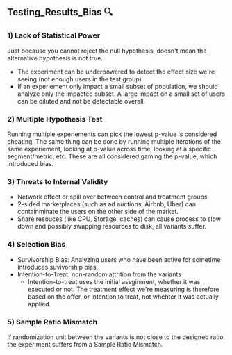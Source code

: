 ## Testing_Results_Bias 🔍

### 1) Lack of Statistical Power
Just because you cannot reject the null hypothesis, doesn't mean the alternative hypothesis is not true. 
- The experiment can be underpowered to detect the effect size we're seeing (not enough users in the test group) 
- If an experiement only impact a small subset of population, we should analyze only the impacted subset. A large impact on a small set of users can be diluted and not be detectable overall.  

### 2) Multiple Hypothesis Test
Running multiple experiements can pick the lowest p-value is considered cheating. The same thing can be done by running multiple iterations of the same experiement, looking at p-value across time, looking at a specific segment/metric, etc. These are all considered gaming the p-value, which introduced bias. 

### 3) Threats to Internal Validity
- Network effect or spill over between control and treatment groups
- 2-sided marketplaces (such as ad auctions, Airbnb, Uber) can containminate the users on the other side of the market. 
- Share resouces (like CPU, Storage, caches) can cause process to slow down and possibly swapping resources to disk, all variants suffer. 

### 4) Selection Bias
- Survivorship Bias: Analyzing users who have been active for sometime introduces suvivorship bias. 
- Intention-to-Treat: non-random attrition from the variants 
  - Intention-to-treat uses the initial assginment, whether it was executed or not. The treatment effect we're measuring is therefore based on the offer, or intention to treat, not whehter it was actually applied.  

### 5) Sample Ratio Mismatch
If randomization unit between the variants is not close to the designed ratio, the experiment suffers from a Sample Ratio Mismatch. 
